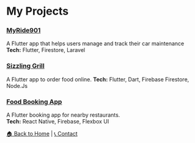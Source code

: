 # My Projects

### [MyRide901](https://apps.apple.com/ca/app/myride901-car-info-manager/id1562006468)
A Flutter app that helps users manage and track their car maintenance  
**Tech:** Flutter, Firestore, Laravel

### [Sizzling Grill](https://play.google.com/store/apps/details?id=com.sizzling_grill_loop_2&hl=en_CA)
A Flutter app to order food online. 
**Tech:** Flutter, Dart,  Firebase Firestore, Node.Js

### [Food Booking App](https://play.google.com/store/apps/details?id=com.top_in_town_pizza&hl=en_CA)
A Flutter booking app for nearby restaurants.  
**Tech:** React Native, Firebase, Flexbox UI

[🏠 Back to Home](./index.markdown) | [📞 Contact](./contact.markdown)

